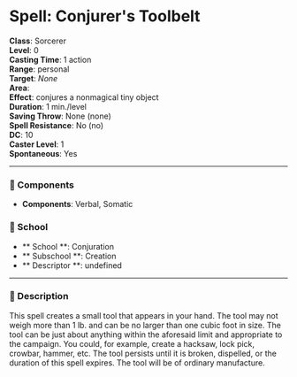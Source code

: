 
# Spell: Conjurer's Toolbelt
**Class**: Sorcerer  
**Level**: 0  
**Casting Time**: 1 action  
**Range**: personal  
**Target**: _None_  
**Area**:   
**Effect**: conjures a nonmagical tiny object  
**Duration**: 1 min./level  
**Saving Throw**: None (none)  
**Spell Resistance**: No (no)  
**DC**: 10  
**Caster Level**: 1  
**Spontaneous**: Yes

---

### 🔮 Components
- **Components**: Verbal, Somatic

### 🏫 School
- ** School **: Conjuration
- ** Subschool **: Creation
- ** Descriptor **: undefined
---

### 📜 Description
This spell creates a small tool that appears in your hand. The tool may not weigh more than 1 lb. and can be no larger than one cubic foot in size. The tool can be just about anything within the aforesaid limit and appropriate to the campaign. You could, for example, create a hacksaw, lock pick, crowbar, hammer, etc. The tool persists until it is broken, dispelled, or the duration of this spell expires. The tool will be of ordinary manufacture.

